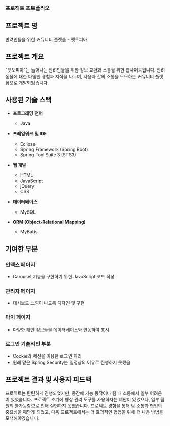 ### 프로젝트 포트폴리오

## 프로젝트 명
반려인들을 위한 커뮤니티 플랫폼 - 펫토피아

## 프로젝트 개요
"펫토피아"는 늘어나는 반려인들을 위한 정보 교환과 소통을 위한 웹사이트입니다. 반려동물에 대한 다양한 경험과 지식을 나누며, 사용자 간의 소통을 도모하는 커뮤니티 플랫폼으로 개발되었습니다.

## 사용된 기술 스택
- **프로그래밍 언어**
  - Java

- **프레임워크 및 IDE**
  - Eclipse
  - Spring Framework (Spring Boot)
  - Spring Tool Suite 3 (STS3)

- **웹 개발**
  - HTML
  - JavaScript
  - jQuery
  - CSS

- **데이터베이스**
  - MySQL

- **ORM (Object-Relational Mapping)**
  - MyBatis

## 기여한 부분

### 인덱스 페이지
- Carousel 기능을 구현하기 위한 JavaScript 코드 작성

### 관리자 페이지
- 대시보드 느낌이 나도록 디자인 및 구현

### 마이 페이지
- 다양한 개인 정보들을 데이터베이스와 연동하여 표시

### 로그인 기술적인 부분
- Cookie와 세션을 이용한 로그인 처리
- 원래 맡은 Spring Security는 일정상의 이유로 진행하지 못했음

## 프로젝트 결과 및 사용자 피드백
프로젝트는 탄탄하게 진행되었지만, 중간에 기능 동작이나 팀 내 소통에서 일부 어려움이 있었습니다. 프로젝트 초기에 형상 관리 도구를 사용하자는 제안이 있었으나, 일부 팀원의 불가능함으로 인해 실현하지 못했습니다. 프로젝트 경험을 통해 팀 소통과 협업의 중요성을 깨닫게 되었고, 다음 프로젝트에서는 더 효과적인 협업을 위해 더 나은 방법을 모색해야겠습니다.
